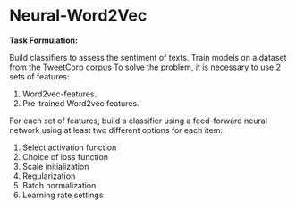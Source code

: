 # Neural-Word2Vec

**Task Formulation:**

Build classifiers to assess the sentiment of texts. Train models on a dataset from the TweetCorp corpus
To solve the problem, it is necessary to use 2 sets of features:
  1. Word2vec-features.
  2. Pre-trained Word2vec features.
  
For each set of features, build a classifier using a feed-forward neural network using at least two different options for each item:
  1. Select activation function
  2. Choice of loss function
  3. Scale initialization
  4. Regularization
  5. Batch normalization
  6. Learning rate settings
